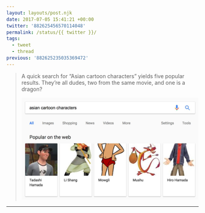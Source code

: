```yaml
---
layout: layouts/post.njk
date: 2017-07-05 15:41:21 +00:00
twitter: '882625456570114048'
permalink: /status/{{ twitter }}/
tags: 
  - tweet
  - thread
previous: '882625235035369472'
---
```


> A quick search for “Asian cartoon characters” yields five popular results. They’re all dudes, two from the same movie, and one is a dragon? 
> 
> ![google search of “Asian cartoon characters” and results are Tadashi Hamada, Li Shang, Mowgli, Mushu, and Hiro Hamada](/img/882625456570114048-DD-3K8IUQAAjPXs.jpg)

---
